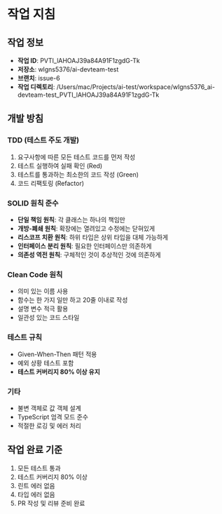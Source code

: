 # 작업 지침

## 작업 정보
- **작업 ID**: PVTI_lAHOAJ39a84A91F1zgdG-Tk
- **저장소**: wlgns5376/ai-devteam-test
- **브랜치**: issue-6
- **작업 디렉토리**: /Users/mac/Projects/ai-test/workspace/wlgns5376_ai-devteam-test_PVTI_lAHOAJ39a84A91F1zgdG-Tk

## 개발 방침

### TDD (테스트 주도 개발)
1. 요구사항에 따른 모든 테스트 코드를 먼저 작성
2. 테스트 실행하여 실패 확인 (Red)
3. 테스트를 통과하는 최소한의 코드 작성 (Green)
4. 코드 리팩토링 (Refactor)

### SOLID 원칙 준수
- **단일 책임 원칙**: 각 클래스는 하나의 책임만
- **개방-폐쇄 원칙**: 확장에는 열려있고 수정에는 닫혀있게
- **리스코프 치환 원칙**: 하위 타입은 상위 타입을 대체 가능하게
- **인터페이스 분리 원칙**: 필요한 인터페이스만 의존하게
- **의존성 역전 원칙**: 구체적인 것이 추상적인 것에 의존하게

### Clean Code 원칙
- 의미 있는 이름 사용
- 함수는 한 가지 일만 하고 20줄 이내로 작성
- 설명 변수 적극 활용
- 일관성 있는 코드 스타일

### 테스트 규칙
- Given-When-Then 패턴 적용
- 예외 상황 테스트 포함
- **테스트 커버리지 80% 이상 유지**

### 기타
- 불변 객체로 값 객체 설계
- TypeScript 엄격 모드 준수
- 적절한 로깅 및 에러 처리

## 작업 완료 기준
1. 모든 테스트 통과
2. 테스트 커버리지 80% 이상
3. 린트 에러 없음
4. 타입 에러 없음
5. PR 작성 및 리뷰 준비 완료
